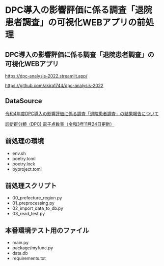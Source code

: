 # DPC導入の影響評価に係る調査「退院患者調査」の可視化WEBアプリの前処理

## DPC導入の影響評価に係る調査「退院患者調査」の可視化WEBアプリ

https://dpc-analysis-2022.streamlit.app/

https://github.com/akira1744/dpc-analysis-2022

## DataSource

[令和4年度DPC導入の影響評価に係る調査「退院患者調査」の結果報告について](https://www.mhlw.go.jp/stf/shingi2/newpage_39119.html)

[診断群分類（DPC) 電子点数表（令和3年11月24日更新）](https://www.mhlw.go.jp/stf/seisakunitsuite/bunya/0000198757_00003.html)

## 前処理の環境

- env.sh
- poetry.toml
- poetry.lock
- pyproject.toml

## 前処理スクリプト

- 00_prefecture_region.py
- 01_preprocessing.py
- 02_import_data_to_db.py
- 03_read_test.py

## 本番環境テスト用のファイル

- main.py
- package/myfunc.py
- data.db
- requirements.txt
